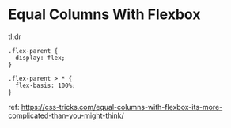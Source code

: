 # Equal Columns With Flexbox

tl;dr

```
.flex-parent {
  display: flex;
}

.flex-parent > * {
  flex-basis: 100%;
}
```

ref: https://css-tricks.com/equal-columns-with-flexbox-its-more-complicated-than-you-might-think/
